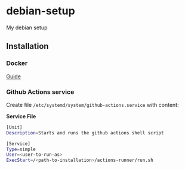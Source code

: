# debian-setup
My debian setup

## Installation

### Docker
[Guide](https://www.digitalocean.com/community/tutorials/how-to-install-and-use-docker-on-debian-9)

### Github Actions service

Create file `/etc/systemd/system/github-actions.service` with content:  
  
**Service File**
```bash
[Unit]
Description=Starts and runs the github actions shell script

[Service]
Type=simple
User=<user-to-run-as> 
ExecStart=/<path-to-installation>/actions-runner/run.sh 
```
